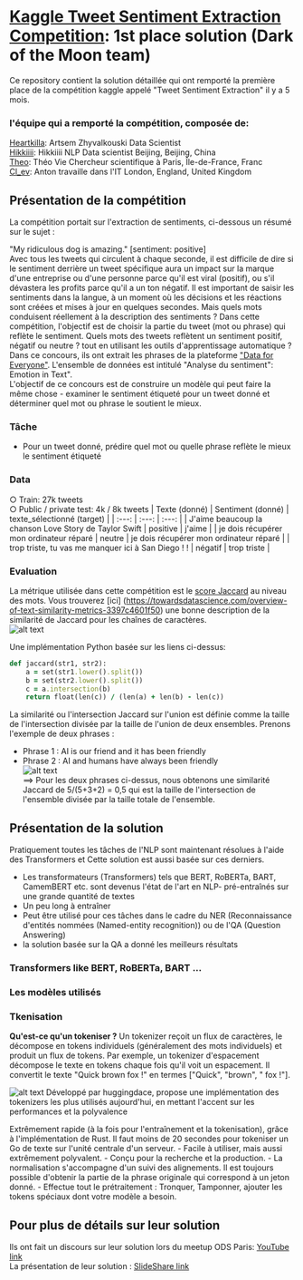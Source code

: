 # [Kaggle Tweet Sentiment Extraction Competition](https://www.kaggle.com/c/tweet-sentiment-extraction/leaderboard): 1st place solution (Dark of the Moon team) 

Ce repository contient la solution détaillée qui ont remporté la première place de la compétition kaggle appelé "Tweet Sentiment Extraction" il y a 5 mois.
  ### l'équipe qui a remporté la compétition, composée de:
   [Heartkilla](https://www.kaggle.com/aruchomu): Artsem Zhyvalkouski Data Scientist</br>
   [Hikkiiii](https://www.kaggle.com/wochidadonggua): Hikkiiii NLP Data scientist Beijing, Beijing, China</br>
   [Theo](https://www.kaggle.com/theoviel): Théo Vie Chercheur scientifique à Paris, Île-de-France, Franc</br>
   [Cl_ev](https://www.kaggle.com/cl2ev1): Anton travaille dans l'IT London, England, United Kingdom</br>

 ## Présentation de la compétition 
   La compétition portait sur l'extraction de sentiments, ci-dessous un résumé sur le sujet :

  "My ridiculous dog is amazing." [sentiment: positive]</br>
  Avec tous les tweets qui circulent à chaque seconde, il est difficile de dire si le sentiment derrière un tweet spécifique aura un impact sur la marque d'une     entreprise ou d'une personne parce qu'il est viral (positif), ou s'il dévastera les profits parce qu'il a un ton négatif. Il est important de saisir les           sentiments dans la langue, à un moment où les décisions et les réactions sont créées et mises à jour en quelques secondes. Mais quels mots conduisent réellement   à la description des sentiments ? Dans cette compétition, l'objectif est de choisir la partie du tweet (mot ou phrase) qui reflète le sentiment.
  Quels mots des tweets reflètent un sentiment positif, négatif ou neutre ? tout en utilisant les outils d'apprentissage automatique ?</br>
  Dans ce concours, ils ont extrait les phrases de la plateforme ["Data for Everyone"](https://appen.com/resources/datasets/). L'ensemble de données est intitulé   "Analyse du sentiment": Emotion in Text".</br>
  L'objectif de ce concours est de construire un modèle qui peut faire la même chose - examiner le sentiment étiqueté pour un tweet donné et déterminer quel mot     ou phrase le soutient le mieux.</br>
   ### Tâche
   - Pour un tweet donné, prédire quel mot ou quelle phrase reflète le mieux le sentiment étiqueté
   ### Data
  ○ Train: 27k tweets</br>
  ○ Public / private test: 4k / 8k tweets 
  | Texte (donné) | Sentiment (donné) | texte_sélectionné (target) |
  | :---: | :---: | :---: |
  | J'aime beaucoup la chanson Love Story de Taylor Swift | positive | j'aime |
  | je dois récupérer mon ordinateur réparé | neutre | je dois récupérer mon ordinateur réparé |
  | trop triste, tu vas me manquer ici à San Diego ! ! | négatif | trop triste |

   ### Evaluation
  La métrique utilisée dans cette compétition est le [score Jaccard](https://en.wikipedia.org/wiki/Jaccard_index) au niveau des mots. Vous trouverez [ici] (https://towardsdatascience.com/overview-of-text-similarity-metrics-3397c4601f50) une bonne description de la similarité de Jaccard pour les chaînes de caractères.</br>
  ![alt text](https://neo4j.com/docs/graph-algorithms/current/images/jaccard.png)

  Une implémentation Python basée sur les liens ci-dessus:
  ```ruby
  def jaccard(str1, str2): 
      a = set(str1.lower().split()) 
      b = set(str2.lower().split())
      c = a.intersection(b)
      return float(len(c)) / (len(a) + len(b) - len(c))
  ```
  La similarité ou l'intersection Jaccard sur l'union est définie comme la taille de l'intersection divisée par la taille de l'union de deux ensembles. Prenons     l'exemple de deux phrases :</br>
  - Phrase 1 : AI is our friend and it has been friendly</br>
  - Phrase 2 : AI and humans have always been friendly</br>
  ![alt text](https://miro.medium.com/max/463/1*u2ZZPh5er5YbmOg7k-s0-A.png)</br>
  ==> Pour les deux phrases ci-dessus, nous obtenons une similarité Jaccard de 5/(5+3+2) = 0,5 qui est la taille de l'intersection de l'ensemble divisée par la   taille totale de l'ensemble.


 ## Présentation de la solution 
  Pratiquement toutes les tâches de l'NLP sont maintenant résolues à l'aide des Transformers et Cette solution est aussi basée sur ces derniers.
  - Les transformateurs (Transformers) tels que BERT, RoBERTa, BART, CamemBERT etc. sont devenus l'état de l'art en NLP- pré-entraînés sur une grande quantité de textes
  - Un peu long à entraîner
  - Peut être utilisé pour ces tâches dans le cadre du NER (Reconnaissance d'entités nommées (Named-entity recognition)) ou de l'QA (Question Answering)
  - la solution basée sur la QA a donné les meilleurs résultats

   ### Transformers like BERT, RoBERTa, BART ...
   ### Les modèles utilisés
   ### Tkenisation 
  **Qu'est-ce qu'un tokeniser ?**
  Un tokenizer reçoit un flux de caractères, le décompose en tokens individuels (généralement des mots individuels) et produit un flux de tokens. Par exemple, un   tokenizer d'espacement décompose le texte en tokens chaque fois qu'il voit un espacement. Il convertit le texte "Quick brown fox !" en termes ["Quick",  "brown", " fox !"].

  ![alt text](https://camo.githubusercontent.com/541a5e3521cf5b4c84c7ced36628841d8e66d58b7f2e51cded099a18c006d4e9/68747470733a2f2f68756767696e67666163652e636f2f6c616e64696e672f6173736574732f746f6b656e697a6572732f746f6b656e697a6572732d6c6f676f2e706e67)
  Développé par huggingdace, propose une implémentation des tokenizers les plus utilisés aujourd'hui, en mettant l'accent sur les performances et la polyvalence

  Extrêmement rapide (à la fois pour l'entraînement et la tokenisation), grâce à l'implémentation de Rust. Il faut moins de 20 secondes pour tokeniser un Go de     texte sur l'unité centrale d'un serveur.
    - Facile à utiliser, mais aussi extrêmement polyvalent.
    - Conçu pour la recherche et la production.
    - La normalisation s'accompagne d'un suivi des alignements. Il est toujours possible d'obtenir la partie de la phrase originale qui correspond à un jeton donné.
    - Effectue tout le prétraitement : Tronquer, Tamponner, ajouter les tokens spéciaux dont votre modèle a besoin.
  
  
  
  
  
  ## Pour plus de détails sur leur solution
Ils ont fait un discours sur leur solution lors du meetup ODS Paris: [YouTube link](https://www.youtube.com/watch?v=S7soN-y5WMg)<br />
La présentation de leur solution : [SlideShare link](https://www.slideshare.net/ArtsemZhyvalkouski/kaggle-tweet-sentiment-extraction-1st-place-solution)
